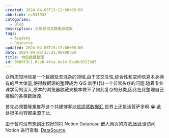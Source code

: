 ```yaml
---
created: 2024-04-05T13:21:00+00:00
abbrlink: ec533932
categories:
  - Blog
description: 泛地理信息数据源收集
tags:
  - Academy
  - Resource
updated: 2024-04-05T15:17:00+00:00
date: 2024-04-05T13:21:00+00:00
title: 地信数据整理
id: 0380f3c1-6ca8-4fea-be14-9be0c83223d5
---
```


众所周知地信是一个数据及其混杂的领域,由于其交叉性,综合性和空间信息本身拥有的巨大体量,使得数据源的整理成为 GIS 新手(我)一个非常头疼的问题.随着专业课学习的深入,原本的浏览器收藏夹根本做不了如此复杂的分类,因此在此整理自己接触的各类数据源.

首先必须要隆重推荐这个共建博客[地信遥感数据汇](https://www.gisrsdata.com/),世界上还是活菩萨多啊 😭.此处很多内容都来源于此.

由于暂时没有想到比较好的将 Notion Database 嵌入网页的方法,因此请访问 Notion 进行查看: [DataSource](https://mixolydian-ermine-30f.notion.site/c213fbd342924864a2578739d4164dbf?v=158108e8c37d43d29010cac65498da57).
